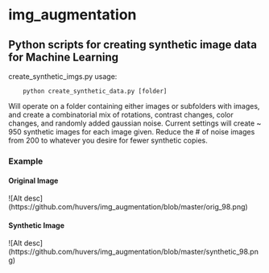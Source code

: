 # img_augmentation
<h2>
Python scripts for creating synthetic image data for Machine Learning
</h2>


create_synthetic_imgs.py usage:
```
    python create_synthetic_data.py [folder]
```


Will operate on a folder containing either images or subfolders with images, and create a combinatorial mix of rotations, contrast changes, color changes, and randomly added gaussian noise. Current settings will create ~ 950 synthetic images for each image given. Reduce the # of noise images from 200 to whatever you desire for fewer synthetic copies.

<h3>
Example
</h3>
<h4>
Original Image
</h4>
![Alt desc](https://github.com/huvers/img_augmentation/blob/master/orig_98.png)
<h4>
Synthetic Image
</h4>
![Alt desc](https://github.com/huvers/img_augmentation/blob/master/synthetic_98.png)
